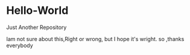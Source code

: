 # Hello-World
Just Another Repository

Iam not sure about this,Right or wrong,
but I hope it's wright.
so ,thanks everybody
